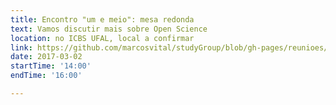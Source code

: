 ```yaml
---
title: Encontro "um e meio": mesa redonda
text: Vamos discutir mais sobre Open Science 
location: no ICBS UFAL, local a confirmar
link: https://github.com/marcosvital/studyGroup/blob/gh-pages/reunioes/Reuniao1emeio.md
date: 2017-03-02
startTime: '14:00'
endTime: '16:00'

---
```

